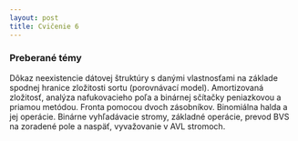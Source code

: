 ```yaml
---
layout: post
title: Cvičenie 6
---
```


### Preberané témy

Dôkaz neexistencie dátovej štruktúry s danými vlastnosťami na základe
spodnej hranice zložitosti sortu (porovnávací model). Amortizovaná zložitosť,
analýza nafukovacieho poľa a binárnej sčítačky peniazkovou a priamou metódou.
Fronta pomocou dvoch zásobníkov. Binomiálna halda a jej operácie. Binárne
vyhľadávacie stromy, základné operácie, prevod BVS na zoradené pole a naspäť,
vyvažovanie v AVL stromoch.
